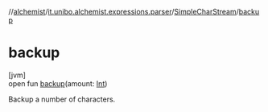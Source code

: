//[alchemist](../../../index.md)/[it.unibo.alchemist.expressions.parser](../index.md)/[SimpleCharStream](index.md)/[backup](backup.md)

# backup

[jvm]\
open fun [backup](backup.md)(amount: [Int](https://kotlinlang.org/api/latest/jvm/stdlib/kotlin/-int/index.html))

Backup a number of characters.
